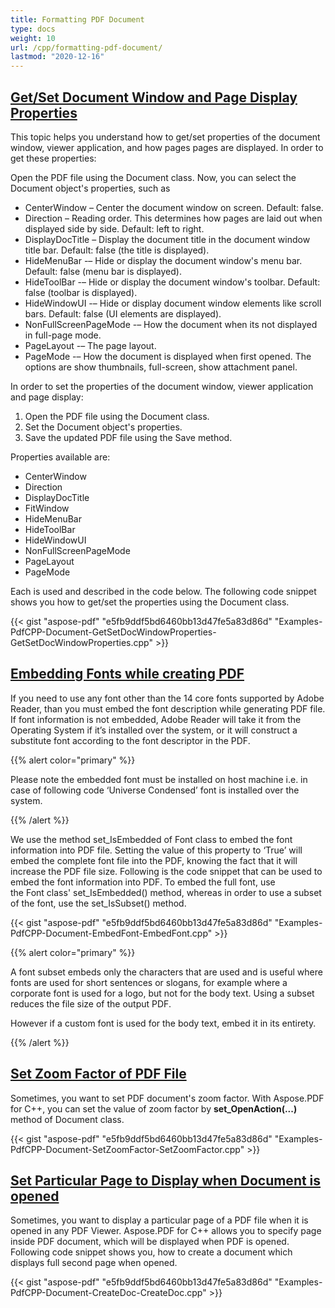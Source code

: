 ```yaml
---
title: Formatting PDF Document
type: docs
weight: 10
url: /cpp/formatting-pdf-document/
lastmod: "2020-12-16"
---
```


## <ins>**Get/Set Document Window and Page Display Properties**
This topic helps you understand how to get/set properties of the document window, viewer application, and how pages pages are displayed. In order to get these properties:

Open the PDF file using the Document class. Now, you can select the Document object's properties, such as

- CenterWindow – Center the document window on screen. Default: false.
- Direction – Reading order. This determines how pages are laid out when displayed side by side. Default: left to right.
- DisplayDocTitle – Display the document title in the document window title bar. Default: false (the title is displayed).
- HideMenuBar -– Hide or display the document window's menu bar. Default: false (menu bar is displayed).
- HideToolBar -– Hide or display the document window's toolbar. Default: false (toolbar is displayed).
- HideWindowUI -– Hide or display document window elements like scroll bars. Default: false (UI elements are displayed).
- NonFullScreenPageMode -– How the document when its not displayed in full-page mode.
- PageLayout -– The page layout.
- PageMode -– How the document is displayed when first opened. The options are show thumbnails, full-screen, show attachment panel.

In order to set the properties of the document window, viewer application and page display:

1. Open the PDF file using the Document class.
1. Set the Document object's properties.
1. Save the updated PDF file using the Save method.

Properties available are:

- CenterWindow
- Direction
- DisplayDocTitle
- FitWindow
- HideMenuBar
- HideToolBar
- HideWindowUI
- NonFullScreenPageMode
- PageLayout
- PageMode

Each is used and described in the code below. The following code snippet shows you how to get/set the properties using the Document class.



{{< gist "aspose-pdf" "e5fb9ddf5bd6460bb13d47fe5a83d86d" "Examples-PdfCPP-Document-GetSetDocWindowProperties-GetSetDocWindowProperties.cpp" >}}
## <ins>**Embedding Fonts while creating PDF**
If you need to use any font other than the 14 core fonts supported by Adobe Reader, than you must embed the font description while generating PDF file. If font information is not embedded, Adobe Reader will take it from the Operating System if it’s installed over the system, or it will construct a substitute font according to the font descriptor in the PDF.

{{% alert color="primary" %}}

Please note the embedded font must be installed on host machine i.e. in case of following code ‘Universe Condensed’ font is installed over the system.

{{% /alert %}}

We use the method set_IsEmbedded of Font class to embed the font information into PDF file. Setting the value of this property to ‘True’ will embed the complete font file into the PDF, knowing the fact that it will increase the PDF file size. Following is the code snippet that can be used to embed the font information into PDF. To embed the full font, use the Font class' set_IsEmbedded() method, whereas in order to use a subset of the font, use the set_IsSubset() method.



{{< gist "aspose-pdf" "e5fb9ddf5bd6460bb13d47fe5a83d86d" "Examples-PdfCPP-Document-EmbedFont-EmbedFont.cpp" >}}

{{% alert color="primary" %}}

A font subset embeds only the characters that are used and is useful where fonts are used for short sentences or slogans, for example where a corporate font is used for a logo, but not for the body text. Using a subset reduces the file size of the output PDF.

However if a custom font is used for the body text, embed it in its entirety.

{{% /alert %}}

## <ins>**Set Zoom Factor of PDF File**
Sometimes, you want to set PDF document's zoom factor. With Aspose.PDF for C++, you can set the value of zoom factor by **set_OpenAction(...)** method of Document class.



{{< gist "aspose-pdf" "e5fb9ddf5bd6460bb13d47fe5a83d86d" "Examples-PdfCPP-Document-SetZoomFactor-SetZoomFactor.cpp" >}}
## <ins>**Set Particular Page to Display when Document is opened**
Sometimes, you want to display a particular page of a PDF file when it is opened in any PDF Viewer. Aspose.PDF for C++ allows you to specify page inside PDF document, which will be displayed when PDF is opened. Following code snippet shows you, how to create a document which displays full second page when opened.





{{< gist "aspose-pdf" "e5fb9ddf5bd6460bb13d47fe5a83d86d" "Examples-PdfCPP-Document-CreateDoc-CreateDoc.cpp" >}}
